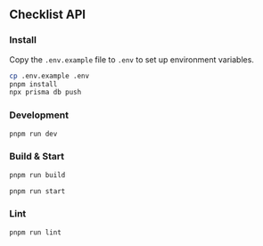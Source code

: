 ## Checklist API

### Install
Copy the `.env.example` file to `.env` to set up environment variables.
```sh
cp .env.example .env
pnpm install
npx prisma db push
```

### Development
```sh
pnpm run dev
```

### Build & Start
```sh
pnpm run build
```
```sh
pnpm run start
```

### Lint
```sh
pnpm run lint
```
